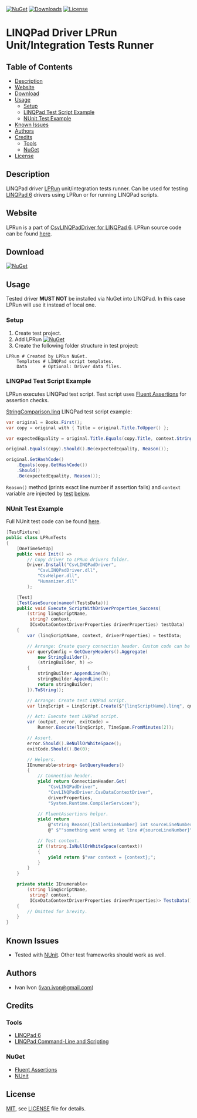 [![NuGet](https://img.shields.io/nuget/v/LPRun.svg)](https://www.nuget.org/packages/LPRun)
[![Downloads](https://img.shields.io/nuget/dt/LPRun.svg)](https://www.nuget.org/packages/LPRun)
[![License](https://img.shields.io/badge/License-MIT-yellow.svg)](https://opensource.org/licenses/MIT)

# LINQPad Driver LPRun Unit/Integration Tests Runner #

## Table of Contents ##

* [Description](#description)
* [Website](#website)
* [Download](#download)
* [Usage](#usage)
  * [Setup](#setup)
  * [LINQPad Test Script Example](#linqpad-test-script-example)
  * [NUnit Test Example](#nunit-test-example)
* [Known Issues](#known-issues)
* [Authors](#authors)
* [Credits](#credits)
  * [Tools](#tools)
  * [NuGet](#nuget)
* [License](#license)

## Description ##

LINQPad driver [LPRun](https://www.linqpad.net/lprun.aspx) unit/integration tests runner. Can be used for testing [LINQPad 6](https://www.linqpad.net/LINQPad6.aspx) drivers using LPRun or for running LINQPad scripts.

## Website ##

LPRun is a part of [CsvLINQPadDriver for LINQPad 6](https://github.com/i2van/CsvLINQPadDriver). LPRun source code can be found [here](https://github.com/i2van/CsvLINQPadDriver/tree/master/Src/LPRun).

## Download ##

[![NuGet](https://img.shields.io/nuget/v/LPRun.svg)](https://www.nuget.org/packages/LPRun)

## Usage ##

Tested driver **MUST NOT** be installed via NuGet into LINQPad. In this case LPRun will use it instead of local one.

### Setup ###

1. Create test project.
2. Add LPRun [![NuGet](https://img.shields.io/nuget/v/LPRun.svg)](https://www.nuget.org/packages/LPRun)
3. Create the following folder structure in test project:

```
LPRun # Created by LPRun NuGet.
    Templates # LINQPad script templates.
    Data      # Optional: Driver data files.
```

### LINQPad Test Script Example ###

LPRun executes LINQPad test script. Test script uses [Fluent Assertions](https://github.com/fluentassertions/fluentassertions) for assertion checks.

[StringComparison.linq](https://github.com/i2van/CsvLINQPadDriver/blob/master/Tests/CsvLINQPadDriverTest/LPRun/Templates/StringComparison.linq) LINQPad test script example:

```csharp
var original = Books.First();
var copy = original with { Title = original.Title.ToUpper() };

var expectedEquality = original.Title.Equals(copy.Title, context.StringComparison);

original.Equals(copy).Should().Be(expectedEquality, Reason());

original.GetHashCode()
    .Equals(copy.GetHashCode())
    .Should()
    .Be(expectedEquality, Reason());
```

`Reason()` method (prints exact line number if assertion fails) and `context` variable are injected by [test](https://github.com/i2van/CsvLINQPadDriver/blob/master/Tests/CsvLINQPadDriverTest/LPRunTests.cs) [below](#nunit-test-example).

### NUnit Test Example ###

Full NUnit test code can be found [here](https://github.com/i2van/CsvLINQPadDriver/blob/master/Tests/CsvLINQPadDriverTest/LPRunTests.cs).

```csharp
[TestFixture]
public class LPRunTests
{
    [OneTimeSetUp]
    public void Init() =>
        // Copy driver to LPRun drivers folder.
        Driver.Install("CsvLINQPadDriver",
            "CsvLINQPadDriver.dll",
            "CsvHelper.dll",
            "Humanizer.dll"
        );

    [Test]
    [TestCaseSource(nameof(TestsData))]
    public void Execute_ScriptWithDriverProperties_Success(
        (string linqScriptName,
         string? context,
         ICsvDataContextDriverProperties driverProperties) testData)
    {
        var (linqScriptName, context, driverProperties) = testData;

        // Arrange: Create query connection header. Custom code can be added here.
        var queryConfig = GetQueryHeaders().Aggregate(
            new StringBuilder(),
            (stringBuilder, h) =>
        {
            stringBuilder.AppendLine(h);
            stringBuilder.AppendLine();
            return stringBuilder;
        }).ToString();

        // Arrange: Create test LNQPad script.
        var linqScript = LinqScript.Create($"{linqScriptName}.linq", queryConfig);

        // Act: Execute test LNQPad script.
        var (output, error, exitCode) =
            Runner.Execute(linqScript, TimeSpan.FromMinutes(2));

        // Assert.
        error.Should().BeNullOrWhiteSpace();
        exitCode.Should().Be(0);

        // Helpers.
        IEnumerable<string> GetQueryHeaders()
        {
            // Connection header.
            yield return ConnectionHeader.Get(
                "CsvLINQPadDriver",
                "CsvLINQPadDriver.CsvDataContextDriver",
                driverProperties,
                "System.Runtime.CompilerServices");

            // FluentAssertions helper.
            yield return
                @"string Reason([CallerLineNumber] int sourceLineNumber = 0) =>" +
                @" $""something went wrong at line #{sourceLineNumber}"";";

            // Test context.
            if (!string.IsNullOrWhiteSpace(context))
            {
                yield return $"var context = {context};";
            }
        }
    }

    private static IEnumerable<
        (string linqScriptName,
         string? context,
         ICsvDataContextDriverProperties driverProperties)> TestsData()
    {
        // Omitted for brevity.
    }
}
```

## Known Issues ##

* Tested with [NUnit](https://github.com/nunit/nunit). Other test frameworks should work as well.

## Authors ##

- Ivan Ivon (ivan.ivon@gmail.com)

## Credits ##

### Tools ###

- [LINQPad 6](https://www.linqpad.net/LINQPad6.aspx)
- [LINQPad Command-Line and Scripting](https://www.linqpad.net/lprun.aspx)

### NuGet ###

- [Fluent Assertions](https://github.com/fluentassertions/fluentassertions)
- [NUnit](https://github.com/nunit/nunit)

## License ##

[MIT](https://opensource.org/licenses/MIT), see [LICENSE](https://github.com/i2van/CsvLINQPadDriver/blob/master/LICENSE) file for details.
